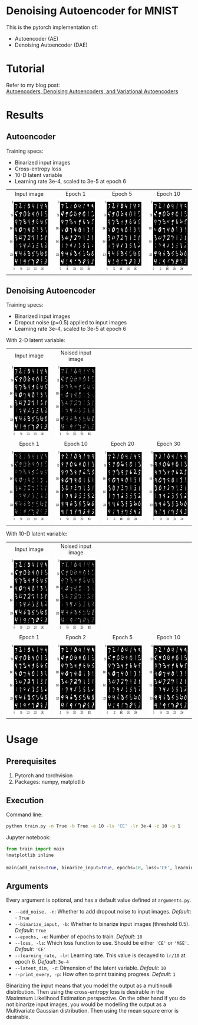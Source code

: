 # Denoising Autoencoder for MNIST

This is the pytorch implementation of:
- Autoencoder (AE)
- Denoising Autoencoder (DAE)

# Tutorial

Refer to my blog post:  
[Autoencoders, Denoising Autoencoders, and Variational Autoencoders](https://jaywonchung.github.io/study/machine-learning/Autoencoders/)

# Results
## Autoencoder

Training specs:
- Binarized input images
- Cross-entropy loss
- 10-D latent variable
- Learning rate 3e-4, scaled to 3e-5 at epoch 6

<table align='center'>
<tr align='center'>
    <td> Input image </td>
    <td> Epoch 1 </td>
    <td> Epoch 5 </td>
    <td> Epoch 10 </td>
</tr>
<tr>
    <td><img src = 'results/Binarized Truth.png' height = '200px'>
    <td><img src = 'results/AE-CE-z10-e1.png' height = '200px'>
    <td><img src = 'results/AE-CE-z10-e5.png' height = '200px'>
    <td><img src = 'results/AE-CE-z10-e10.png' height = '200px'>
</tr>
</table>

## Denoising Autoencoder

Training specs:
- Binarized input images
- Dropout noise (p=0.5) applied to input images
- Learning rate 3e-4, scaled to 3e-5 at epoch 6

With 2-D latent variable:

<table align='center'>
<tr align='center'>
    <td> Input image </td>
    <td> Noised input image </td>
</tr>
<tr align='center'>
    <td><img src = 'results/Binarized Truth.png' height = '200px'>
    <td><img src = 'results/Noised Truth.png' height = '200px'>
</tr>
<tr align='center'>
    <td> Epoch 1 </td>
    <td> Epoch 10 </td>
    <td> Epoch 20 </td>
    <td> Epoch 30 </td>
</tr>
<tr align='center'>
    <td><img src = 'results/DAE-CE-z2-e1-nobin.png' height = '200px'>
    <td><img src = 'results/DAE-CE-z2-e10-nobin.png' height = '200px'>
    <td><img src = 'results/DAE-CE-z2-e20-nobin.png' height = '200px'>
    <td><img src = 'results/DAE-CE-z2-e30-nobin.png' height = '200px'>
</tr>
</table>

With 10-D latent variable:

<table align='center'>
<tr align='center'>
    <td> Input image </td>
    <td> Noised input image </td>
</tr>
<tr align='center'>
    <td><img src = 'results/Binarized Truth.png' height = '200px'>
    <td><img src = 'results/Noised Truth.png' height = '200px'>
</tr>
<tr align='center'>
    <td> Epoch 1 </td>
    <td> Epoch 2 </td>
    <td> Epoch 5 </td>
    <td> Epoch 10 </td>
</tr>
<tr align='center'>
    <td><img src = 'results/DAE-CE-z10-e1-nobin.png' height = '200px'>
    <td><img src = 'results/DAE-CE-z10-e2-nobin.png' height = '200px'>
    <td><img src = 'results/DAE-CE-z10-e5-nobin.png' height = '200px'>
    <td><img src = 'results/DAE-CE-z10-e10-nobin.png' height = '200px'>
</tr>
</table>

# Usage
## Prerequisites
1. Pytorch and torchvision
2. Packages: numpy, matplotlib

## Execution

Command line:
```bash
python train.py -n True -b True -e 10 -ls 'CE' -lr 3e-4 -z 10 -p 1
```

Jupyter notebook:
```python
from train import main
%matplotlib inline

main(add_noise=True, binarize_input=True, epochs=10, loss='CE', learning_rate=3e-4, latent_dim=10, print_every=1)
```

## Arguments
Every argument is optional, and has a default value defined at ```arguments.py```.

- ```--add_noise, -n```: Whether to add dropout noise to input images. *Default*: - ```True```  
- ```--binarize_input, -b```: Whether to binarize input images (threshold 0.5). *Default*: ```True```
- ```--epochs, -e```: Number of epochs to train. *Default*: ```10```
- ```--loss, -ls```: Which loss function to use. Should be either ```'CE'``` or ```'MSE'```. *Default*: ```'CE'```
- ```--learning_rate, -lr```: Learning rate. This value is decayed to ```lr/10``` at epoch 6. *Default*: ```3e-4```
- ```--latent_dim, -z```: Dimension of the latent variable. *Default*: ```10```
- ```--print_every, -p```: How often to print training progress. *Default*: ```1```

Binarizing the input means that you model the output as a multinoulli distribution. Then using the cross-entropy loss is desirable in the Maximnum Likelihood Estimation perspective. On the other hand if you do not binarize input images, you would be modelling the output as a Multivariate Gaussian distribution. Then using the mean square error is desirable.